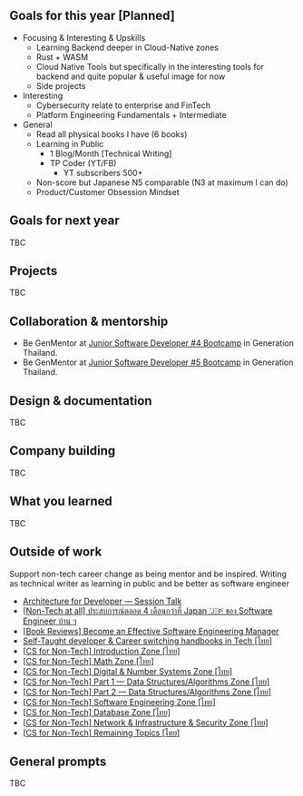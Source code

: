 ## Goals for this year [Planned]

* Focusing & Interesting & Upskills
  * Learning Backend deeper in Cloud-Native zones
  * Rust + WASM
  * Cloud Native Tools but specifically in the interesting tools for backend and quite popular & useful image for now
  * Side projects
* Interesting
  * Cybersecurity relate to enterprise and FinTech
  * Platform Engineering Fundamentals + Intermediate
* General
  * Read all physical books I have (6 books)
  * Learning in Public
    * 1 Blog/Month [Technical Writing]
    * TP Coder (YT/FB)
      * YT subscribers 500+
  * Non-score but Japanese N5 comparable (N3 at maximum I can do)
  * Product/Customer Obsession Mindset


## Goals for next year

TBC

## Projects

TBC

## Collaboration & mentorship

* Be GenMentor at [Junior Software Developer #4 Bootcamp](https://www.facebook.com/photo/?fbid=213017604747207&set=a.182548761127425) in Generation Thailand.
* Be GenMentor at [Junior Software Developer #5 Bootcamp](https://www.facebook.com/photo/?fbid=319892350726398&set=a.182548761127425) in Generation Thailand.

## Design & documentation

TBC

## Company building

TBC

## What you learned

TBC

## Outside of work

Support non-tech career change as being mentor and be inspired. Writing as technical writer as learning in public and be better as software engineer

* [Architecture for Developer — Session Talk](https://tpbabparn.medium.com/architecture-for-developer-session-talk-e5074cb71414)
* [[Non-Tech at all] ประสบการณ์ตลอด 4 เดือนกว่าที่ Japan 🇯🇵 ของ Software Engineer บ้าน ๆ](https://tpbabparn.medium.com/non-tech-at-all-ประสบการณ์ตลอด-4-เดือนกว่าที่-japan-ของ-software-engineer-บ้าน-ๆ-bc30834efea4)
* [[Book Reviews] Become an Effective Software Engineering Manager](https://tpbabparn.medium.com/book-reviews-become-an-effective-software-engineering-manager-5508718ff3c9)
* [Self-Taught developer & Career switching handbooks in Tech [ไทย]](https://tpbabparn.medium.com/self-taught-developer-career-switching-handbooks-in-tech-ไทย-83833fe07183)
* [[CS for Non-Tech] Introduction Zone [ไทย]](https://tpbabparn.medium.com/cs-for-non-tech-introduction-zone-ไทย-35faac8ed71e)
* [[CS for Non-Tech] Math Zone [ไทย]](https://tpbabparn.medium.com/cs-for-non-tech-math-zone-ไทย-54a585202aba)
* [[CS for Non-Tech] Digital & Number Systems Zone [ไทย]](https://tpbabparn.medium.com/cs-for-non-tech-digital-number-systems-zone-ไทย-86469ab87067)
* [[CS for Non-Tech] Part 1 — Data Structures/Algorithms Zone [ไทย]](https://tpbabparn.medium.com/cs-for-non-tech-part-1-data-structures-algorithms-zone-ไทย-e0087b610602)
* [[CS for Non-Tech] Part 2 — Data Structures/Algorithms Zone [ไทย]](https://tpbabparn.medium.com/cs-for-non-tech-part-2-data-structures-algorithms-zone-ไทย-3c8b302fe248)
* [[CS for Non-Tech] Software Engineering Zone [ไทย]](https://tpbabparn.medium.com/cs-for-non-tech-software-engineering-zone-ไทย-9474f1fb454f)
* [[CS for Non-Tech] Database Zone [ไทย]](https://tpbabparn.medium.com/cs-for-non-tech-database-zone-ไทย-92ab2f6e5ffb)
* [[CS for Non-Tech] Network & Infrastructure & Security Zone [ไทย]](https://tpbabparn.medium.com/cs-for-non-tech-network-infrastructure-security-zone-ไทย-91ea1cf2cef5)
* [[CS for Non-Tech] Remaining Topics [ไทย]](https://tpbabparn.medium.com/cs-for-non-tech-remaining-topics-ไทย-61ae62a67f65)

## General prompts

TBC
